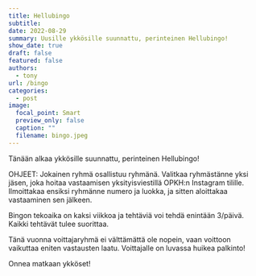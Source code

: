 ```yaml
---
title: Hellubingo
subtitle:
date: 2022-08-29
summary: Uusille ykkösille suunnattu, perinteinen Hellubingo!
show_date: true
draft: false
featured: false
authors:
  - tony
url: /bingo
categories:
  - post
image:
  focal_point: Smart
  preview_only: false
  caption: ""
  filename: bingo.jpeg
---
```



Tänään alkaa ykkösille suunnattu, perinteinen Hellubingo!  

OHJEET:
Jokainen ryhmä osallistuu ryhmänä. Valitkaa ryhmästänne yksi jäsen, joka hoitaa vastaamisen yksityisviestillä OPKH:n Instagram tilille.
Ilmoittakaa ensiksi ryhmänne numero ja luokka, ja sitten aloittakaa vastaaminen sen jälkeen.  

Bingon tekoaika on kaksi viikkoa ja tehtäviä voi tehdä enintään 3/päivä. Kaikki tehtävät tulee suorittaa.  

Tänä vuonna voittajaryhmä ei välttämättä ole nopein, vaan voittoon vaikuttaa eniten vastausten laatu. Voittajalle on luvassa huikea palkinto!  

Onnea matkaan ykköset!
